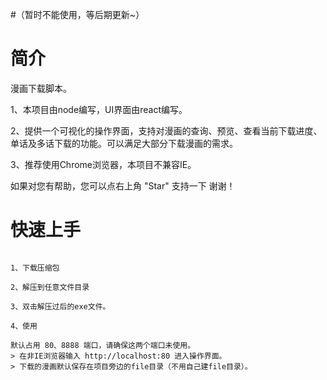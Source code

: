 #（暂时不能使用，等后期更新~）
# 简介
漫画下载脚本。

1、本项目由node编写，UI界面由react编写。

2、提供一个可视化的操作界面，支持对漫画的查询、预览、查看当前下载进度、单话及多话下载的功能。可以满足大部分下载漫画的需求。

3、推荐使用Chrome浏览器，本项目不兼容IE。

如果对您有帮助，您可以点右上角 "Star" 支持一下 谢谢！

# 快速上手

```

1、下载压缩包

2、解压到任意文件目录

3、双击解压过后的exe文件。

4、使用

默认占用 80、8888 端口，请确保这两个端口未使用。
> 在非IE浏览器输入 http://localhost:80 进入操作界面。
> 下载的漫画默认保存在项目旁边的file目录（不用自己建file目录）。

```
